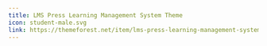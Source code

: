 ```yaml
---
title: LMS Press Learning Management System Theme
icon: student-male.svg
link: https://themeforest.net/item/lms-press-learning-management-system-wp-theme/10800047
---
```

